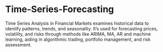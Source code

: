 # Time-Series-Forecasting
Time Series Analysis in Financial Markets examines historical data to identify patterns, trends, and seasonality. It’s used for forecasting prices, volatility, and risks through methods like ARIMA, MA, AR and machine learning, aiding in algorithmic trading, portfolio management, and risk assessment.
